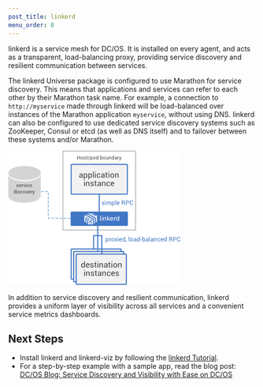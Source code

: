 ```yaml
---
post_title: linkerd
menu_order: 0
---
```


linkerd is a service mesh for DC/OS. It is installed on every agent, and acts as a transparent, load-balancing proxy, providing service discovery and resilient communication between services.

The linkerd Universe package is configured to use Marathon for service discovery. This means that applications and services can refer to each other by their Marathon task name. For example, a connection to `http://myservice` made through linkerd will be load-balanced over instances of the Marathon application `myservice`, without using DNS. linkerd can also be configured to use dedicated service discovery systems such as ZooKeeper, Consul or etcd (as well as DNS itself) and to failover between these systems and/or Marathon.

![diagram](img/diagram.png)

In addition to service discovery and resilient communication, linkerd provides a uniform layer of visibility across all services and a convenient service metrics dashboards.

## Next Steps

- Install linkerd and linkerd-viz by following the [linkerd Tutorial][1].
- For a step-by-step example with a sample app, read the blog post: [DC/OS Blog: Service Discovery and Visibility with Ease on DC/OS][2]

 [1]: https://github.com/dcos/examples/tree/master/1.8/linkerd
 [2]: https://dcos.io/blog/2016/service-discovery-and-visibility-with-ease-on-dc-os/index.html
